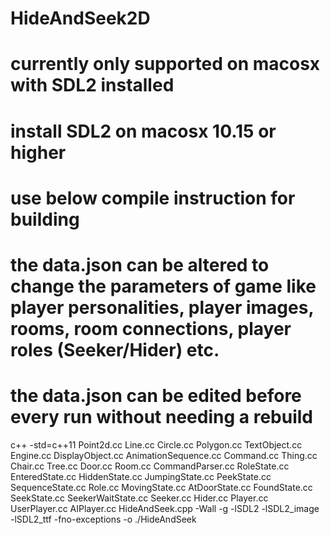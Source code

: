 # HideAndSeek2D
# currently only supported on macosx with SDL2 installed
# install SDL2 on macosx 10.15 or higher
# use below compile instruction for building
# the data.json can be altered to change the parameters of game like player personalities, player images, rooms, room connections, player roles (Seeker/Hider) etc. 
# the data.json can be edited before every run without needing a rebuild
c++ -std=c++11 Point2d.cc Line.cc Circle.cc Polygon.cc TextObject.cc Engine.cc DisplayObject.cc AnimationSequence.cc Command.cc Thing.cc Chair.cc Tree.cc Door.cc Room.cc CommandParser.cc RoleState.cc EnteredState.cc HiddenState.cc JumpingState.cc PeekState.cc SequenceState.cc  Role.cc MovingState.cc AtDoorState.cc FoundState.cc SeekState.cc SeekerWaitState.cc Seeker.cc Hider.cc  Player.cc UserPlayer.cc AIPlayer.cc HideAndSeek.cpp -Wall -g -lSDL2 -lSDL2_image -lSDL2_ttf -fno-exceptions -o  ./HideAndSeek
